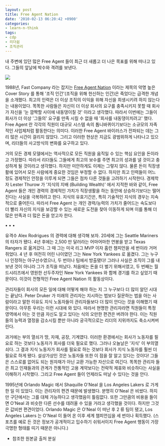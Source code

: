 ```yaml
---
layout: post
title: Free Agent Nation
date: '2010-02-13 06:20:42 +0900'
categories:
- learn-n-think
tags:
- cdp
- 리더쉽
- 조직관리
---
```


내 주변에 있던 많은 Free Agent 들이 최근 더 새롭고 더 나은 목표를 위해 떠나고 있다. 그들의 앞날에 박수와 격려를 보낸다.

[![](https://c.fastcompany.net/multisite_files/fastcompany/imagecache/1280/poster/1997/12/33851-poster-12-toc-poster.jpg)](https://c.fastcompany.net/multisite_files/fastcompany/imagecache/1280/poster/1997/12/33851-poster-12-toc-poster.jpg)

1988년, Fast Company 라는 잡지는 [Free Agent Nation](http://www.fastcompany.com/magazine/12/freeagent.html) 이라는 제목의 악명 높은 Cover Story 를 통해 '조직 인간'(조직을 위해 헌신하는 인간)은 죽었다는 급격한 개념을 소개했다. 최고의 인력은 더 이상 조직의 이익을 위해 자신을 희생시키려 하지 않는다는 내용이었다. 똑똑한 사람들은 자신이 더 이상 회사의 요구를 충족시키지 못할 때 회사가 자신을 '눈 깜짝할 사이에 내동댕이칠 것' 이라고 생각했다. 따라서 이번에는 그들이 회사가 더 이상 '그들의' 요구를 만족 시킬 수 없을 때 '회사를 내동댕이치려고' 했다. Free Agent 란 각각의 직원이 대규모 시스템 속의 톱니바퀴이기보다는 소규모의 자족적인 사업체처럼 활동한다는 의미다. 이러한 Free Agent 바이러스가 전파되는 데는 그리 많은 시간이 걸리지 않았다. 그리고 이러한 현상은 지금도 광범위하게 나타나고 있으며, 리더들의 사고방식의 변화를 요구하고 있다.

거의 모든 경제 모델에서는 역사적으로 모든 직원을 움직일 수 있는 핵심 요인을 돈이라고 가정했다. 따라서 리더들도 그들에게 최고의 보수를 주면 최고의 성과를 낼 것이고 충성하게 될 것이라고 생각했다. 하지만 미안하게도 이제는 그렇지 않다. 물론 돈이 직장생활에 있어서 모든 사람에게 중요한 것임은 부정할 수 없다. 하지만 최고 인력들이 어느 정도 경제적인 안정을 이루게 되면 그들은 점차 다른 것들을 고려하기 시작한다. 경제학자 Lester Thurow 가 '지식의 지배 (Building Wealth)' 에서 지적한 바와 같이, Free Agent 들은 개인 경력의 경제적인 가치가 직장생활을 하는 동안에 상승하기보다는 떨어진다는 사실을 극복하려고 한다. 지식의 유효기간은, 특히 기술적인 지식의 경우는 지속적으로 줄어든다. 따라서 Free Agent 는 개인 경력/능력의 가치가 줄어드는 속도보다 더 빨리 자신의 지식을 보강할 수 있는 새로운 도전을 찾아 이동하게 되며 이를 통해 더 많은 만족과 더 많은 돈을 얻고자 한다.

<!--more-->
<div class="spacer">• • •</div>

유격수 Alex Rodrigues 의 경력에 대해 생각해 보자. 20세에 그는 Seattle Mariners 의 타자가 됐다. 4년 후에는 2,500 만 달러라는 어마어마한 연봉을 받고 Texas Rangers 로 옮겨갔다. 그 때 그는 미국 리그 MVP 이자 홈런 챔피언을 세 번이라 거머쥐었다. 4 년 후 여전히 어린 나이였던 그는 New York Yankees 로 옮겼다. 그는 누구나 인정하는 야구선수였으나, 두 번이나 팀에서 방출됐다! 그러나 사실은 조직이 그를 내보낸 것이 아니라 그가 조직을 떠났다. 처음에는 돈을 더 벌기 위해서였고, 두 번째는 월드시리즈에서 영원한 선두주자인 New York Yankees 와 함께 경기를 하고 싶었기 때문이다. 이것이 전형적인 Free Agent Nation 의 활동상이다.

관리자들이 회사의 모든 일에 대해 어떻게 해야 하는 지 그 누구보다 더 많이 알던 시대는 끝났다. Peter Druker 가 미래의 관리자는 지시하는 법보다 질문하는 법을 아는 사람이라고 말한 이유도 지식 노동자들이 관리자들보다 더 많이 안다는 것을 이해했기 때문이다. 아무튼 우리는 이런 시대에 와 있다. 따라서 현명한 관리자라면 직원들이 특정 영역에서 아는 것 만큼 자신도 알고 있다는 식의 오만한 편견은 버려야 한다. 이는 직원들의 능력과 열정을 감소시킬 뿐만 아니라 궁극적으로는 리더의 지위까지도 축소시켜버린다.

과거에는 부의 열쇠가 땅, 자재, 공장, 기계였다. 이러한 환경에서는 회사가 노동자를 필요로 하는 것보다 노동자가 회사를 더욱 필요로 했다. 그러나 오늘날은 '지식' 이 부의열쇠다. 그 결과 지식 노동자가 회사를 필요로 하는 것보다 회사가 지식 노동자를 훨씬 더 필요로 하게 됐다. 설상가상인 것은 노동자들 또한 이 점을 잘 알고 있다는 것이다! 그들은 스스로를 없어도 되는 원자재가 아닌 교환 가능한 자산으로 여긴다. 똑똑한 관리자 들은 최고 인재들과의 관계가 전통적인 고용 계약보다는 전략적 제휴와 비슷하다는 사실을 이해하기 시작했다. 그리고 Free Agent 들이 언제라도 떠날 수 있다는 것을 안다.

1995년에 Orlando Magic 에서 Shaquille O'Neal 을 Los Angeles Lakers 로 가게 한 일 이 있었다. 이는 관리자의 편견 때문에 발생했다. 분명히 O'Neal 은 비쌌다. 하지만 구단에서는 그를 대체 가능하다고 생각했음이 틀림없다. 또한 그만큼의 비용을 들이면 O'Neal 과 비슷한 다른 선수를 데려올 수 있을 거라고 생각했을 것이다. 하지만 그것은 값비싼 편견이었다. Orlando Magic 은 O'Neal 이 떠난 후 2 류 팀이 됐고, Los Angeles Lakers 는 O'Neal 이 들어 온 이후 세계 챔피언십을 세 번이나 획득했다. (스포츠를 예로 든 것은 정보가 공개적이고 입수하기 쉬워서이지 Free Agent 행동이 가장 극명한 형태를 띠기 때문은 아니다.)

- 참조한 원본글 출처 분실